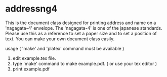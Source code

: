 # addressng4
This is the document class designed for printing address and name on a 'nagagata-4' envelope. The 'nagagata-4' is one of the japanese standards. Please use this as a reference to set a paper size and to set a position of text. You can make your own document class easily.

usage ( 'make' and 'platex' command must be available )
  1. edit example.tex file. 
  2. type  'make' command to make example.pdf. ( or use your tex editor )
  3. print example.pdf 

